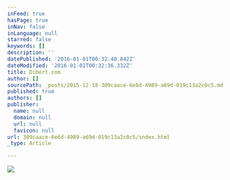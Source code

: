 ```yaml
---
inFeed: true
hasPage: true
inNav: false
inLanguage: null
starred: false
keywords: []
description: ''
datePublished: '2016-01-01T00:32:40.842Z'
dateModified: '2016-01-01T00:32:36.332Z'
title: Dibert.com
author: []
sourcePath: _posts/2015-12-18-309caace-6e6d-4989-a69d-019c13a2c0c5.md
published: true
authors: []
publisher:
  name: null
  domain: null
  url: null
  favicon: null
url: 309caace-6e6d-4989-a69d-019c13a2c0c5/index.html
_type: Article

---
```

![](https://s3-us-west-2.amazonaws.com/the-grid-img/p/d8cc53ec947ae894ab52e823db0ee39ead48076f.jpg)